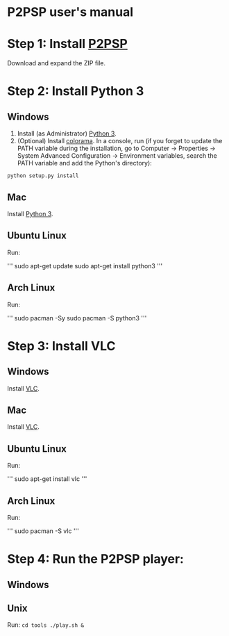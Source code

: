 P2PSP user's manual
===================

# Step 1: Install [P2PSP](https://github.com/P2PSP/p2psp)
<!-- {{{  -->

  Download and expand the ZIP file.

<!-- }}} -->

# Step 2: Install Python 3
<!-- {{{  -->

## Windows

<!-- {{{  -->

1. Install (as Administrator) [Python 3](https://www.python.org/downloads).
2. (Optional) Install
   [colorama](https://pypi.python.org/pypi/coloram). In a console, run
   (if you forget to update the PATH variable during the installation,
   go to Computer -> Properties -> System Advanced Configuration ->
   Environment variables, search the PATH variable and add the
   Python's directory):

  ```
  python setup.py install
  ```

<!-- }}} -->

## Mac

<!-- {{{  -->

Install [Python 3](https://www.python.org/downloads/mac-osx/).

<!-- }}} -->

## Ubuntu Linux

<!-- {{{  -->

Run:

   '''
   sudo apt-get update
   sudo apt-get install python3
   '''

<!-- }}} -->

## Arch Linux

<!-- {{{  -->

Run:

   '''
   sudo pacman -Sy
   sudo pacman -S python3
   '''

<!-- }}} -->

<!-- }}} -->

# Step 3: Install VLC
<!-- {{{  -->

## Windows

<!-- {{{  -->

Install [VLC](http://www.videolan.org/vlc/download-windows.html).

<!-- }}} -->

## Mac

<!-- {{{  -->

Install [VLC](http://www.videolan.org/vlc/download-macosx.html).

<!-- }}} -->

## Ubuntu Linux

<!-- {{{  -->

Run:

   '''
   sudo apt-get install vlc
   '''

<!-- }}} -->

## Arch Linux

<!-- {{{  -->

Run:

   '''
   sudo pacman -S vlc
   '''

<!-- }}} -->

<!-- }}} -->

# Step 4: Run the P2PSP player:
<!-- {{{  -->

## Windows
<!-- {{{  -->

<!-- Undone -->

<!-- }}} -->

## Unix
<!-- {{{  -->

Run:
    ```
    cd tools
    ./play.sh &
    ```

<!-- }}} -->

<!-- }}} -->

